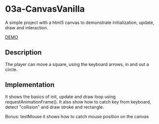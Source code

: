 # 03a-CanvasVanilla

A simple project with a html5 canvas to demonstrate initialization, update, draw and interaction. 

[DEMO](http://projects.les-planetes2kentin.fr/CanvasVanilla/index.html)

## Description

The player can move a square, using the keyboard arrows, in and out a circle. 

## Implementation
It shows the basics of init, update and draw loop using requestAnimationFrame(). It also show how to catch key from keyboard, detect "collision" and draw stroke and rectangle.

Bonus: testMouse it shows how to catch mouse position on the canvas